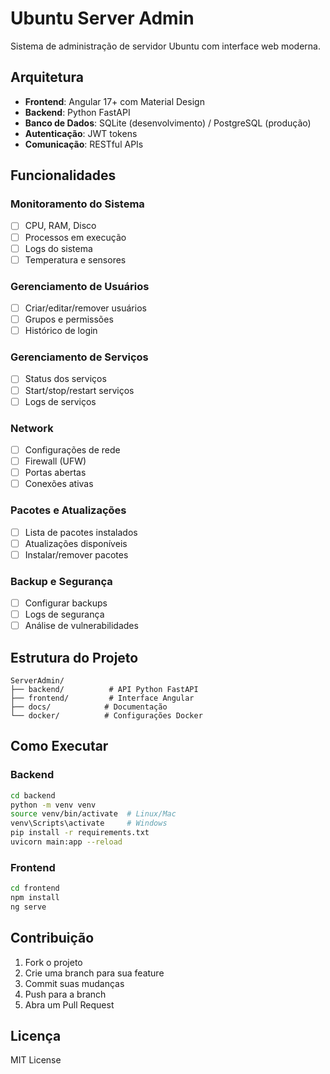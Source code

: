 # Ubuntu Server Admin

Sistema de administração de servidor Ubuntu com interface web moderna.

## Arquitetura

- **Frontend**: Angular 17+ com Material Design
- **Backend**: Python FastAPI
- **Banco de Dados**: SQLite (desenvolvimento) / PostgreSQL (produção)
- **Autenticação**: JWT tokens
- **Comunicação**: RESTful APIs

## Funcionalidades

### Monitoramento do Sistema
- [ ] CPU, RAM, Disco
- [ ] Processos em execução
- [ ] Logs do sistema
- [ ] Temperatura e sensores

### Gerenciamento de Usuários
- [ ] Criar/editar/remover usuários
- [ ] Grupos e permissões
- [ ] Histórico de login

### Gerenciamento de Serviços
- [ ] Status dos serviços
- [ ] Start/stop/restart serviços
- [ ] Logs de serviços

### Network
- [ ] Configurações de rede
- [ ] Firewall (UFW)
- [ ] Portas abertas
- [ ] Conexões ativas

### Pacotes e Atualizações
- [ ] Lista de pacotes instalados
- [ ] Atualizações disponíveis
- [ ] Instalar/remover pacotes

### Backup e Segurança
- [ ] Configurar backups
- [ ] Logs de segurança
- [ ] Análise de vulnerabilidades

## Estrutura do Projeto

```
ServerAdmin/
├── backend/          # API Python FastAPI
├── frontend/         # Interface Angular
├── docs/            # Documentação
└── docker/          # Configurações Docker
```

## Como Executar

### Backend
```bash
cd backend
python -m venv venv
source venv/bin/activate  # Linux/Mac
venv\Scripts\activate     # Windows
pip install -r requirements.txt
uvicorn main:app --reload
```

### Frontend
```bash
cd frontend
npm install
ng serve
```

## Contribuição

1. Fork o projeto
2. Crie uma branch para sua feature
3. Commit suas mudanças
4. Push para a branch
5. Abra um Pull Request

## Licença

MIT License
